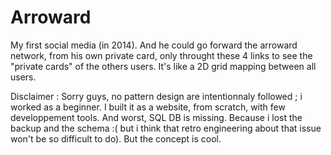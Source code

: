 # Arroward
My first social media (in 2014). And he could go forward the arroward network, from his own private card, only throught these 4 links to see the "private cards" of the others users. It's like a 2D grid mapping between all users.


Disclaimer :
Sorry guys, no pattern design are intentionnaly followed ; i worked as a beginner. I built it as a website, from scratch, with few developpement tools.
And worst, SQL DB is missing. Because i lost the backup and the schema :( but i think that retro engineering about that issue won't be so difficult to do). But the concept is cool. 
